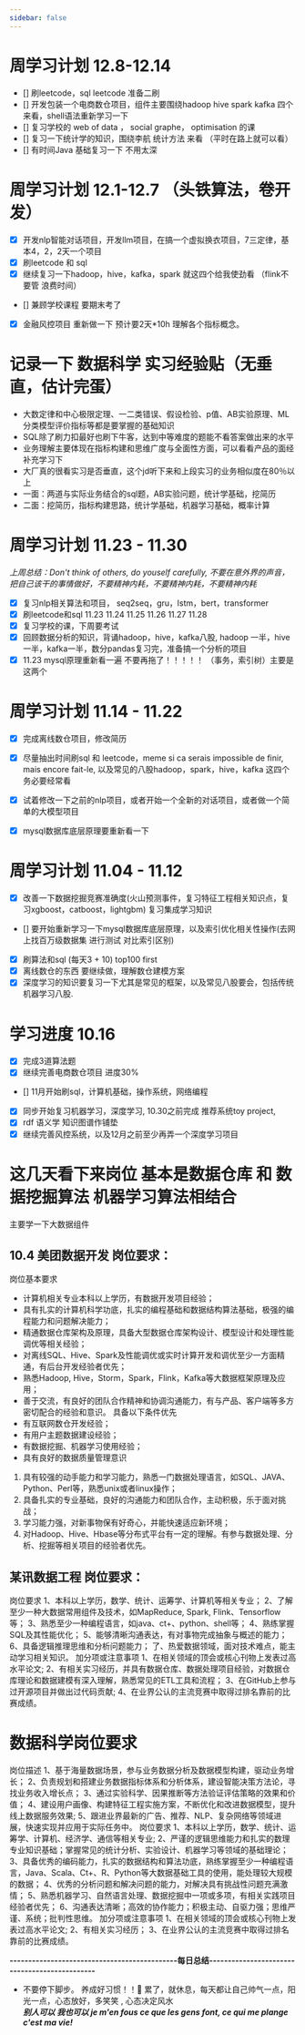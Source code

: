 ```yaml
---
sidebar: false
---
```

# 周学习计划 12.8-12.14
 - [] 刷leetcode，sql leetcode 准备二刷
 - [] 开发包装一个电商数仓项目，组件主要围绕hadoop hive spark kafka 四个来看，shell语法重新学习一下
 - [] 复习学校的 web of data ， social graphe， optimisation 的课
 - [] 复习一下统计学的知识，围绕李航 统计方法 来看 （平时在路上就可以看）
 - [] 有时间Java 基础复习一下 不用太深


# 周学习计划 12.1-12.7 （头铁算法，卷开发）
 - [x] 开发nlp智能对话项目，开发llm项目，在搞一个虚拟换衣项目，7三定律，基本4，2，2天一个项目
 - [x] 刷leetcode 和 sql
 - [x] 继续复习一下hadoop，hive，kafka，spark 就这四个给我使劲看 （flink不要管 浪费时间）
 - [] 兼顾学校课程 要期末考了
 - [x] 金融风控项目 重新做一下 预计要2天*10h 理解各个指标概念。


# 记录一下 数据科学 实习经验贴（无垂直，估计完蛋）
 - 大数定律和中心极限定理、一二类错误、假设检验、p值、AB实验原理、ML分类模型评价指标等都是要掌握的基础知识
 - SQL除了刷力扣最好也刷下牛客，达到中等难度的题能不看答案做出来的水平
 - 业务理解主要体现在指标构建和思维广度与全面性方面，可以看看产品的面经补充学习下
 - 大厂真的很看实习是否垂直，这个jd听下来和上段实习的业务相似度在80％以上
 - 一面：两道与实际业务结合的sql题，AB实验问题，统计学基础，挖简历
 - 二面：挖简历，指标构建思路，统计学基础，机器学习基础，概率计算


# 周学习计划 11.23 - 11.30
  *上周总结：Don't think of others, do youself carefully, 不要在意外界的声音，把自己该干的事情做好，不要精神内耗，不要精神内耗，不要精神内耗*
  - [x] 复习nlp相关算法和项目， seq2seq，gru，lstm，bert，transformer
  - [x] 刷leetcode和sql 11.23 11.24 11.25 11.26 11.27 11.28
  - [x] 复习学校的课，下周要考试
  - [x] 回顾数据分析的知识，背诵hadoop，hive，kafka八股,  hadoop 一半，hive一半，kafka一半，数分pandas复习完，准备搞一个分析的项目
  - [x] 11.23 mysql原理重新看一遍 不要再拖了！！！！！ （事务，索引树）主要是这两个

# 周学习计划 11.14 - 11.22
  - [x] 完成离线数仓项目，修改简历 
  - [x] 尽量抽出时间刷sql 和 leetcode，meme si ca serais impossible de finir, mais encore fait-le, 以及常见的八股hadoop，spark，hive，kafka 这四个务必要经常看  
  - [x] 试着修改一下之前的nlp项目，或者开始一个全新的对话项目，或者做一个简单的大模型项目  
  - [x] mysql数据库底层原理要重新看一下  


# 周学习计划 11.04 - 11.12
  - [x] 改善一下数据挖掘竞赛准确度(火山预测事件，复习特征工程相关知识点，复习xgboost，catboost，lightgbm) 复习集成学习知识
  - [] 要开始重新学习一下mysql数据库底层原理，以及索引优化相关性操作(去网上找百万级数据集 进行测试 对比索引区别)
  - [x] 刷算法和sql (每天3 + 10) top100 first
  - [x] 离线数仓的东西 要继续做，理解数仓建模方案
  - [x] 深度学习的知识要复习一下尤其是常见的框架，以及常见八股要会，包括传统机器学习八股.

# 学习进度 10.16
  - [x] 完成3道算法题
  - [x] 继续完善电商数仓项目 进度30%
  - [] 11月开始刷sql，计算机基础，操作系统，网络编程
  - [x] 同步开始复习机器学习，深度学习, 10.30之前完成 推荐系统toy project, 
  - [x] rdf 语义学 知识图谱作铺垫
  - [x] 继续完善风控系统，以及12月之前至少再弄一个深度学习项目

# 这几天看下来岗位 基本是数据仓库 和 数据挖掘算法 机器学习算法相结合
主要学一下大数据组件
## 10.4 美团数据开发 岗位要求：

岗位基本要求
- 计算机相关专业本科以上学历，有数据开发项目经验；
- 具有扎实的计算机科学功底，扎实的编程基础和数据结构算法基础，极强的编程能力和问题解决能力；
- 精通数据仓库架构及原理，具备大型数据仓库架构设计、模型设计和处理性能调优等相关经验；
- 对离线SQL、Hive、Spark及性能调优或实时计算开发和调优至少一方面精通，有后台开发经验者优先；
- 熟悉Hadoop, Hive，Storm，Spark，Flink，Kafka等大数据框架原理及应用；
- 善于交流，有良好的团队合作精神和协调沟通能力，有与产品、客户端等多方密切配合的经验和意识。
具备以下条件优先
- 有互联网数仓开发经验；
- 有用户主题数据建设经验；
- 有数据挖掘、机器学习使用经验；
- 具有良好的数据质量管理意识


1. 具有较强的动手能力和学习能力，熟悉一门数据处理语言，如SQL、JAVA、Python、Perl等，熟悉unix或者linux操作；
2. 具备扎实的专业基础，良好的沟通能力和团队合作，主动积极，乐于面对挑战；
3. 学习能力强，对新事物保有好奇心，并能快速适应新环境；
4. 对Hadoop、Hive、Hbase等分布式平台有一定的理解。有参与数据处理、分析、挖掘等相关项目的经验者优先。

## 某讯数据工程 岗位要求：

岗位要求
1、本科以上学历，数学、统计、运筹学、计算机等相关专业；
2、了解至少一种大数据常用组件及技术，如MapReduce, Spark, Flink、Tensorflow等；
3、熟悉至少一种编程语言，如java、ct+、python、shell等；
4、熟练掌握SQL及其性能优化；
5、能够清晰沟通表达，有对事物完成抽象与概述的能力；
6、具备逻辑推理思维和分析问题能力；
了、热爱数据领域，面对技术难点，能主动学习相关知识。
加分项或注意事项
1、在相关领域的顶会或核心刊物上发表过高水平论文;
2、有相关实习经历，并具有数据仓库、数据处理项目经验，对数据仓库理论和数据建模有深入理解，熟悉常见的ETL工具和流程；
3、在GitHub上参与过开源项目并做出过代码贡献;
4、在业界公认的主流竞赛中取得过排名靠前的比赛成绩。



# 数据科学岗位要求

岗位描述
1、基于海量数据场景，参与业务数据分析及数据模型构建，驱动业务增长；
2、负责规划和搭建业务数据指标体系和分析体系，建设智能决策方法论，寻找业务收入增长点；
3、通过实验科学、因果推断等方法验证评估策略的效果和价值；
4、建设用户画像、构建特征工程实施方案，不断优化和改进数据模型，提升线上数据服务效果;
5、跟进业界最新的广告、推荐、NLP、复杂网络等领域进展，快速实现并应用于实际任务中。
岗位要求
1、本科以上学历，数学、统计、运筹学、计算机、经济学、通信等相关专业;
2、严谨的逻辑思维能力和扎实的数理专业知识基础；掌握常见的统计分析、实验设计、机器学习等领域的基础理论；
3、具备优秀的编码能力，扎实的数据结构和算法功底，熟练掌握至少一种编程语言，Java、Scala、Ct+、R、Python等大数据基础工具的使用，能处理较大规模的数据；
4、优秀的分析问题和解决问题的能力，对解决具有挑战性问题充满激情；
5、熟悉机器学习、自然语言处理、数据挖掘中一项或多项，有相关实践项目经验者优先；
6、沟通表达清晰；高效的协作能力；积极主动、自驱力强；思维严谨、系统；批判性思维。
加分项或注意事项
1、在相关领域的顶会或核心刊物上发表过高水平论文;
2、有相关实习经历；
3、在业界公认的主流竞赛中取得过排名靠前的比赛成绩。




**---------------------------------------------每日总结----------------------------------------------**

* 不要停下脚步。 养成好习惯！！🫰 累了，就休息，每天都让自己帅气一点，阳光一点，心态放好，多笑笑 , 心态决定风水  
***别人可以 我也可以 je m'en fous ce que les gens font, ce qui me plange c'est ma vie!***
